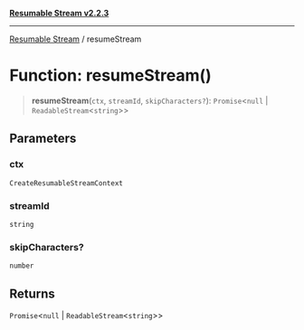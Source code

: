 [**Resumable Stream v2.2.3**](../README.md)

***

[Resumable Stream](../README.md) / resumeStream

# Function: resumeStream()

> **resumeStream**(`ctx`, `streamId`, `skipCharacters?`): `Promise`\<`null` \| `ReadableStream`\<`string`\>\>

## Parameters

### ctx

`CreateResumableStreamContext`

### streamId

`string`

### skipCharacters?

`number`

## Returns

`Promise`\<`null` \| `ReadableStream`\<`string`\>\>
